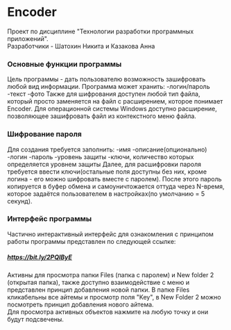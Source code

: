 # Encoder
Проект по дисциплине "Технологии разработки программных приложений".  
Разработчики - Шатохин Никита и Казакова Анна
### Основные функции программы
Цель программы - дать пользователю возможность зашифровать любой вид информации.
Программа может хранить:
	-логин/пароль
	-текст
	-фото
Также для шифрования доступен любой тип файла, который просто заменяется на файл с расширением, которое понимает Encoder.
Для операционной системы Windows доступно расширение, позволяющее зашифровать файл из контекстного меню файла.
### Шифрование пароля
Для создания требуется заполнить:
	-имя
	-описание(опционально)
	-логин
	-пароль
	-уровень защиты
	-ключи, количество которых определяется уровнем защиты
Далее, для расшифровки пароля требуется ввести ключи(остальные поля доступны без них, кроме логина - его можно шифровать вместе с паролем). После этого пароль копируется в буфер обмена и самоуничтожается оттуда через N-время, которое задаётся пользователем в настройках(по умолчанию = 5 секунд).
### Интерфейс программы 
Частично интерактивный интерфейс для ознакомления с принципом работы программы представлен по следующей ссылке:
##### *https://bit.ly/2PQlByE* 
Активны для просмотра папки Files (папка с паролем) и New folder 2 (открытая папка), также доступно взаимодействие с меню и представлен принцип добавления новой папки. В папке Files кликабельны все айтемы и просмотр поля "Key", в New Folder 2 можно посмотреть принцип добавления нового айтема.  
Для просмотра активных объектов нажмите на любую точку и они будут подсвечены.